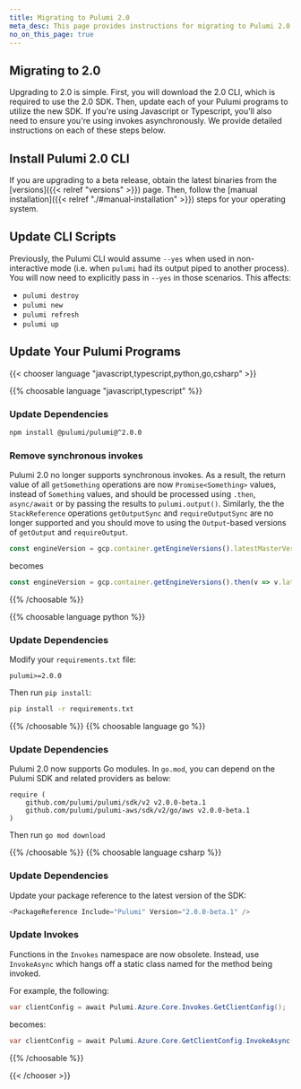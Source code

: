 ```yaml
---
title: Migrating to Pulumi 2.0
meta_desc: This page provides instructions for migrating to Pulumi 2.0
no_on_this_page: true
---
```


## Migrating to 2.0

Upgrading to 2.0 is simple. First, you will download the 2.0 CLI, which is required to use the 2.0 SDK. Then, update each of your Pulumi programs to utilize the new SDK. If you're using Javascript or Typescript, you'll also need to ensure you're using invokes asynchronously. We provide detailed instructions on each of these steps below.

## Install Pulumi 2.0 CLI

If you are upgrading to a beta release, obtain the latest binaries from the [versions]({{< relref "versions" >}}) page. Then, follow the [manual installation]({{< relref "./#manual-installation" >}}) steps for your operating system.

## Update CLI Scripts

Previously, the Pulumi CLI would assume `--yes` when used in non-interactive mode (i.e. when `pulumi` had its output piped to another process). You will now need to explicitly pass in `--yes` in those scenarios. This affects:

* `pulumi destroy`
* `pulumi new`
* `pulumi refresh`
* `pulumi up`

## Update Your Pulumi Programs

{{< chooser language "javascript,typescript,python,go,csharp" >}}

{{% choosable language "javascript,typescript" %}}

### Update Dependencies

```bash
npm install @pulumi/pulumi@^2.0.0
```

### Remove synchronous invokes

Pulumi 2.0 no longer supports synchronous invokes. As a result, the return value of all `getSomething` operations are now `Promise<Something>` values, instead of `Something` values, and should be processed using `.then`, `async/await` or by passing the results to `pulumi.output()`. Similarly, the the `StackReference` operations `getOutputSync` and `requireOutputSync` are no longer supported and you should move to using the `Output`-based versions of `getOutput` and `requireOutput`.

```javascript
const engineVersion = gcp.container.getEngineVersions().latestMasterVersion;
```

becomes

```javascript
const engineVersion = gcp.container.getEngineVersions().then(v => v.latestMasterVersion);
```

{{% /choosable %}}

{{% choosable language python %}}

### Update Dependencies

Modify your `requirements.txt` file:

```
pulumi>=2.0.0
```

Then run `pip install`:

```bash
pip install -r requirements.txt
```

{{% /choosable %}}
{{% choosable language go %}}

### Update Dependencies

Pulumi 2.0 now supports Go modules. In `go.mod`, you can depend on the Pulumi SDK and related providers as below:

```
require (
    github.com/pulumi/pulumi/sdk/v2 v2.0.0-beta.1
    github.com/pulumi/pulumi-aws/sdk/v2/go/aws v2.0.0-beta.1
)
```

Then run `go mod download`

{{% /choosable %}}
{{% choosable language csharp %}}

### Update Dependencies

Update your package reference to the latest version of the SDK:

```csharp
<PackageReference Include="Pulumi" Version="2.0.0-beta.1" />
```

### Update Invokes

Functions in the `Invokes` namespace are now obsolete. Instead, use `InvokeAsync` which hangs off a static class named for the method being invoked.

For example, the following:

```csharp
var clientConfig = await Pulumi.Azure.Core.Invokes.GetClientConfig();
```

becomes:

```csharp
var clientConfig = await Pulumi.Azure.Core.GetClientConfig.InvokeAsync();
```

{{% /choosable %}}

{{< /chooser >}}
